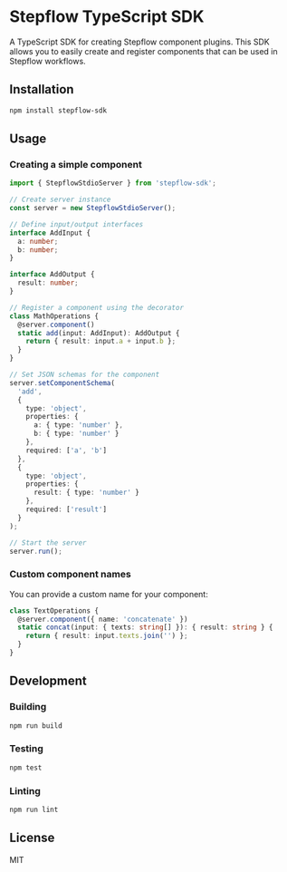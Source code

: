 # Stepflow TypeScript SDK

A TypeScript SDK for creating Stepflow component plugins. This SDK allows you to easily create and register components that can be used in Stepflow workflows.

## Installation

```bash
npm install stepflow-sdk
```

## Usage

### Creating a simple component

```typescript
import { StepflowStdioServer } from 'stepflow-sdk';

// Create server instance
const server = new StepflowStdioServer();

// Define input/output interfaces
interface AddInput {
  a: number;
  b: number;
}

interface AddOutput {
  result: number;
}

// Register a component using the decorator
class MathOperations {
  @server.component()
  static add(input: AddInput): AddOutput {
    return { result: input.a + input.b };
  }
}

// Set JSON schemas for the component
server.setComponentSchema(
  'add',
  {
    type: 'object',
    properties: {
      a: { type: 'number' },
      b: { type: 'number' }
    },
    required: ['a', 'b']
  },
  {
    type: 'object',
    properties: {
      result: { type: 'number' }
    },
    required: ['result']
  }
);

// Start the server
server.run();
```

### Custom component names

You can provide a custom name for your component:

```typescript
class TextOperations {
  @server.component({ name: 'concatenate' })
  static concat(input: { texts: string[] }): { result: string } {
    return { result: input.texts.join('') };
  }
}
```

## Development

### Building

```bash
npm run build
```

### Testing

```bash
npm test
```

### Linting

```bash
npm run lint
```

## License

MIT